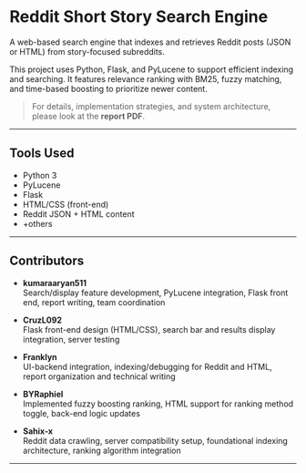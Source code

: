 # Reddit Short Story Search Engine

A  web-based search engine that indexes and retrieves Reddit posts (JSON or HTML) from story-focused subreddits.

This project uses Python, Flask, and PyLucene to support efficient indexing and searching. It features relevance ranking with BM25, fuzzy matching, and time-based boosting to prioritize newer content.

> For details, implementation strategies, and system architecture, please look at the **report PDF**.

---

## Tools Used

- Python 3
- PyLucene
- Flask
- HTML/CSS (front-end)
- Reddit JSON + HTML content
- +others

---

## Contributors

- **kumaraaryan511**  
  Search/display feature development, PyLucene integration, Flask front end, report writing, team coordination

- **CruzL092**  
  Flask front-end design (HTML/CSS), search bar and results display integration, server testing

- **Franklyn**  
  UI-backend integration, indexing/debugging for Reddit and HTML, report organization and technical writing

- **BYRaphiel**  
  Implemented fuzzy boosting ranking, HTML support for ranking method toggle, back-end logic updates

- **Sahix-x**  
  Reddit data crawling, server compatibility setup, foundational indexing architecture, ranking algorithm integration

---


